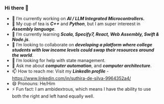 ### Hi there 👋

- 🔭 I’m currently working on ***AI / LLM Integrated Microcontrollers.***
- 🧠 My cup of tea is ***C++*** and ***Python***, but I am super intereest in ***Assembly language***.
- 🌱 I’m currently learning  ***Scala, Specify7, React, Web Assembly, Swift & Node.js***.
- 👯 I’m looking to collaborate on ***developing a platform where college students with low income levels could swap their resources around the world***.
- 🤔 I’m looking for help with state management.
- 💬 Ask me about ***computer automation***, and ***computer architecture***.
- 📫 How to reach me: Visit my ***LinkedIn profile*** - https://www.linkedin.com/in/suthira-de-silva-9964352a4/
- 😄 Pronouns: He/Him
- ⚡ Fun fact: I am ambidextrous, which means I have the ability to use both the right and left hand equally well.

